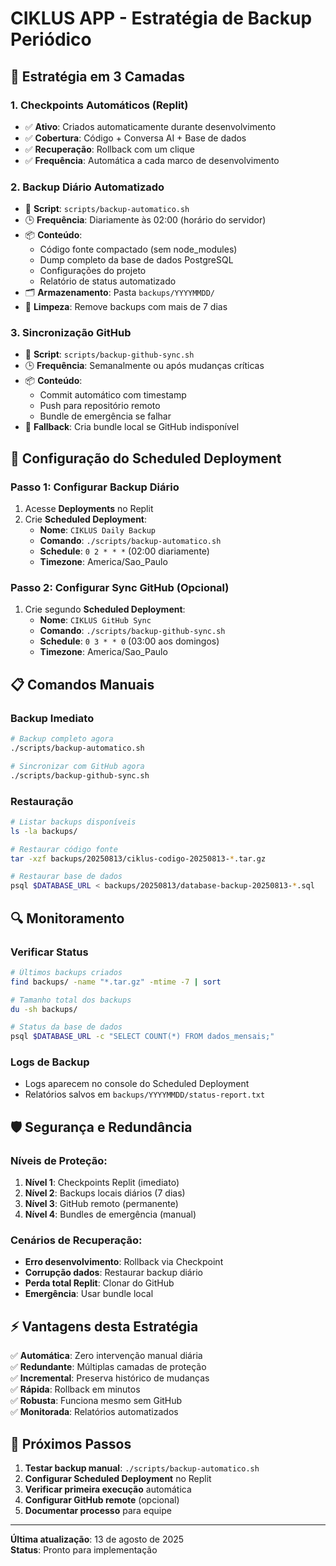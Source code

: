 # CIKLUS APP - Estratégia de Backup Periódico

## 🎯 Estratégia em 3 Camadas

### 1. **Checkpoints Automáticos (Replit)**
- ✅ **Ativo**: Criados automaticamente durante desenvolvimento
- ✅ **Cobertura**: Código + Conversa AI + Base de dados
- ✅ **Recuperação**: Rollback com um clique
- ✅ **Frequência**: Automática a cada marco de desenvolvimento

### 2. **Backup Diário Automatizado**
- 📍 **Script**: `scripts/backup-automatico.sh`
- 🕒 **Frequência**: Diariamente às 02:00 (horário do servidor)
- 📦 **Conteúdo**:
  - Código fonte compactado (sem node_modules)
  - Dump completo da base de dados PostgreSQL
  - Configurações do projeto
  - Relatório de status automatizado
- 🗂️ **Armazenamento**: Pasta `backups/YYYYMMDD/`
- 🧹 **Limpeza**: Remove backups com mais de 7 dias

### 3. **Sincronização GitHub**
- 📍 **Script**: `scripts/backup-github-sync.sh`  
- 🕒 **Frequência**: Semanalmente ou após mudanças críticas
- 📦 **Conteúdo**:
  - Commit automático com timestamp
  - Push para repositório remoto
  - Bundle de emergência se falhar
- 🔄 **Fallback**: Cria bundle local se GitHub indisponível

## 🚀 Configuração do Scheduled Deployment

### Passo 1: Configurar Backup Diário
1. Acesse **Deployments** no Replit
2. Crie **Scheduled Deployment**:
   - **Nome**: `CIKLUS Daily Backup`
   - **Comando**: `./scripts/backup-automatico.sh`
   - **Schedule**: `0 2 * * *` (02:00 diariamente)
   - **Timezone**: America/Sao_Paulo

### Passo 2: Configurar Sync GitHub (Opcional)
1. Crie segundo **Scheduled Deployment**:
   - **Nome**: `CIKLUS GitHub Sync`  
   - **Comando**: `./scripts/backup-github-sync.sh`
   - **Schedule**: `0 3 * * 0` (03:00 aos domingos)
   - **Timezone**: America/Sao_Paulo

## 📋 Comandos Manuais

### Backup Imediato
```bash
# Backup completo agora
./scripts/backup-automatico.sh

# Sincronizar com GitHub agora  
./scripts/backup-github-sync.sh
```

### Restauração
```bash
# Listar backups disponíveis
ls -la backups/

# Restaurar código fonte
tar -xzf backups/20250813/ciklus-codigo-20250813-*.tar.gz

# Restaurar base de dados
psql $DATABASE_URL < backups/20250813/database-backup-20250813-*.sql
```

## 🔍 Monitoramento

### Verificar Status
```bash
# Últimos backups criados
find backups/ -name "*.tar.gz" -mtime -7 | sort

# Tamanho total dos backups
du -sh backups/

# Status da base de dados
psql $DATABASE_URL -c "SELECT COUNT(*) FROM dados_mensais;"
```

### Logs de Backup
- Logs aparecem no console do Scheduled Deployment
- Relatórios salvos em `backups/YYYYMMDD/status-report.txt`

## 🛡️ Segurança e Redundância

### Níveis de Proteção:
1. **Nível 1**: Checkpoints Replit (imediato)
2. **Nível 2**: Backups locais diários (7 dias)  
3. **Nível 3**: GitHub remoto (permanente)
4. **Nível 4**: Bundles de emergência (manual)

### Cenários de Recuperação:
- **Erro desenvolvimento**: Rollback via Checkpoint
- **Corrupção dados**: Restaurar backup diário
- **Perda total Replit**: Clonar do GitHub
- **Emergência**: Usar bundle local

## ⚡ Vantagens desta Estratégia

✅ **Automática**: Zero intervenção manual diária  
✅ **Redundante**: Múltiplas camadas de proteção  
✅ **Incremental**: Preserva histórico de mudanças  
✅ **Rápida**: Rollback em minutos  
✅ **Robusta**: Funciona mesmo sem GitHub  
✅ **Monitorada**: Relatórios automatizados

## 🔧 Próximos Passos

1. **Testar backup manual**: `./scripts/backup-automatico.sh`
2. **Configurar Scheduled Deployment** no Replit
3. **Verificar primeira execução** automática
4. **Configurar GitHub remote** (opcional)
5. **Documentar processo** para equipe

---
**Última atualização**: 13 de agosto de 2025  
**Status**: Pronto para implementação